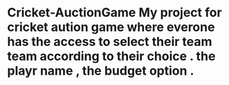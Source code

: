 # Cricket-AuctionGame My project for cricket aution game where everone has the access to select their team team according to their choice . the playr name , the budget option .
